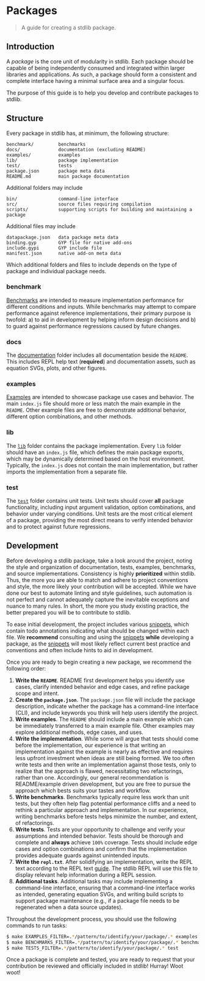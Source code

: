 # Packages

> A guide for creating a stdlib package.


## Introduction

A *package* is the core unit of modularity in stdlib. Each package should be capable of being independently consumed and integrated within larger libraries and applications. As such, a package should form a consistent and complete interface having a minimal surface area and a singular focus.

The purpose of this guide is to help you develop and contribute packages to stdlib.


## Structure

Every package in stdlib has, at minimum, the following structure:

``` text
benchmark/         benchmarks
docs/              documentation (excluding README)
examples/          examples
lib/               package implementation
test/              tests
package.json       package meta data
README.md          main package documentation
```

Additional folders may include

``` text
bin/               command-line interface
src/               source files requiring compilation
scripts/           supporting scripts for building and maintaining a package
```

Additional files may include

``` text
datapackage.json   data package meta data
binding.gyp        GYP file for native add-ons
include.gypi       GYP include file
manifest.json      native add-on meta data
```

Which additional folders and files to include depends on the type of package and individual package needs.


### benchmark

[Benchmarks][stdlib-snippets] are intended to measure implementation performance for different conditions and inputs. While benchmarks may attempt to compare performance against reference implementations, their primary purpose is twofold: a) to aid in development by helping inform design decisions and b) to guard against performance regressions caused by future changes.


### docs

The [documentation][stdlib-snippets] folder includes all documentation beside the `README`. This includes REPL help text (__required__) and documentation assets, such as equation SVGs, plots, and other figures.


### examples

[Examples][stdlib-snippets] are intended to showcase package use cases and behavior. The main `index.js` file should more or less match the main example in the `README`. Other example files are free to demonstrate additional behavior, different option combinations, and other methods.


### lib

The [`lib`][stdlib-snippets] folder contains the package implementation. Every `lib` folder should have an `index.js` file, which defines the main package exports, which may be dynamically determined based on the host environment. Typically, the `index.js` does not contain the main implementation, but rather imports the implementation from a separate file.


### test

The [`test`][stdlib-snippets] folder contains unit tests. Unit tests should cover __all__ package functionality, including input argument validation, option combinations, and behavior under varying conditions. Unit tests are the most critical element of a package, providing the most direct means to verify intended behavior and to protect against future regressions.



## Development

Before developing a stdlib package, take a look around the project, noting the style and organization of documentation, tests, examples, benchmarks, and source implementations. Consistency is highly __prioritized__ within stdlib. Thus, the more you are able to match and adhere to project conventions and style, the more likely your contribution will be accepted. While we have done our best to automate linting and style guidelines, such automation is not perfect and cannot adequately capture the inevitable exceptions and nuance to many rules. In short, the more you study existing practice, the better prepared you will be to contribute to stdlib.

To ease initial development, the project includes various [snippets][stdlib-snippets], which contain todo annotations indicating what should be changed within each file. We __recommend__ consulting and using the [snippets][stdlib-snippets] __while__ developing a package, as the [snippets][stdlib-snippets] will most likely reflect current best practice and conventions and often include hints to aid in development.

Once you are ready to begin creating a new package, we recommend the following order:

1. __Write the `README`__. README first development helps you identify use cases, clarify intended behavior and edge cases, and refine package scope and intent.
1. __Create the `package.json`__. The `package.json` file will include the package description, indicate whether the package has a command-line interface (CLI), and include keywords you think will help users identify the project.
1. __Write examples__. The `README` should include a main example which can be immediately transferred to a main example file. Other examples may explore additional methods, edge cases, and uses.
1. __Write the implementation__. While some will argue that tests should come before the implementation, our experience is that writing an implementation against the example is nearly as effective and requires less upfront investment when ideas are still being formed. We too often write tests and then write an implementation against those tests, only to realize that the approach is flawed, necessitating two refactorings, rather than one. Accordingly, our general recommendation is README/example driven development, but you are free to pursue the approach which bests suits your tastes and workflow.
1. __Write benchmarks__. Benchmarks typically require less work than unit tests, but they often help flag potential performance cliffs and a need to rethink a particular approach and implementation. In our experience, writing benchmarks before tests helps minimize the number, and extent, of refactorings.
1. __Write tests__. Tests are your opportunity to challenge and verify your assumptions and intended behavior. Tests should be thorough and complete and __always__ achieve `100%` coverage. Tests should include edge cases and option combinations and confirm that the implementation provides adequate guards against unintended inputs.
1. __Write the `repl.txt`__. After solidifying an implementation, write the REPL text according to the REPL text [guide][stdlib-docs]. The stdlib REPL will use this file to display relevant help information during a REPL session.
1. __Additional tasks__. Additional tasks may include implementing a command-line interface, ensuring that a command-line interface works as intended, generating equation SVGs, and writing build scripts to support package maintenance (e.g., if a package file needs to be regenerated when a data source updates).

Throughout the development process, you should use the following commands to run tasks:

``` bash
$ make EXAMPLES_FILTER=.*/pattern/to/identify/your/package/.* examples
$ make BENCHMARKS_FILTER=.*/pattern/to/identify/your/package/.* benchmark
$ make TESTS_FILTER=.*/pattern/to/identify/your/package/.* test
```

Once a package is complete and tested, you are ready to request that your contribution be reviewed and officially included in stdlib! Hurray! Woot woot!


<section class="links">

[stdlib-snippets]: https://github.com/stdlib-js/stdlib/tree/develop/tools/snippets
[stdlib-docs]: https://github.com/stdlib-js/stdlib/tree/develop/docs

</section>

<!-- /.links -->
